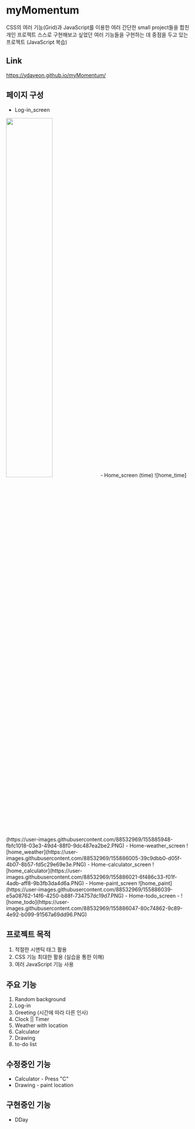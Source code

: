 # myMomentum
CSS의 여러 기능(Grid)과 JavaScript를 이용한 여러 간단한 small project들을 합친 개인 프로젝트
스스로 구현해보고 싶었던 여러 기능들을 구현하는 데 중점을 두고 있는 프로젝트 (JavaScript 복습)
## Link
https://ydayeon.github.io/myMomentum/
## 페이지 구성
- Log-in_screen
<img width="50%" height="50%" src="https://user-images.githubusercontent.com/88532969/155885904-ff8d888c-1733-497d-ba07-aa7baa16f7ce.png" />
- Home_screen (time)
![home_time](https://user-images.githubusercontent.com/88532969/155885948-fbfc1018-03e3-49d4-88f0-9dc487ea2be2.PNG)
- Home-weather_screen
![home_weather](https://user-images.githubusercontent.com/88532969/155886005-39c9dbb0-d05f-4b07-8b57-fd5c29e69e3e.PNG)
- Home-calculator_screen
![home_calculator](https://user-images.githubusercontent.com/88532969/155886021-6f486c33-f01f-4adb-aff8-9b3fb3da4d6a.PNG)
- Home-paint_screen
![home_paint](https://user-images.githubusercontent.com/88532969/155886039-e5a08762-14f6-4250-b88f-734757dc19d7.PNG)
- Home-todo_screen
- ![home_todo](https://user-images.githubusercontent.com/88532969/155886047-80c74862-9c89-4e92-b099-91567a69dd96.PNG)

## 프로젝트 목적
1. 적절한 시맨틱 태그 활용
2. CSS 기능 최대한 활용 (실습을 통한 이해)
3. 여러 JavaScript 기능 사용
## 주요 기능
1. Random background
2. Log-in
3. Greeting (시간에 따라 다른 인사)
4. Clock || Timer
5. Weather with location
6. Calculator
7. Drawing
8. to-do list

## 수정중인 기능
- Calculator - Press "C"
- Drawing - paint location
## 구현중인 기능
- DDay
